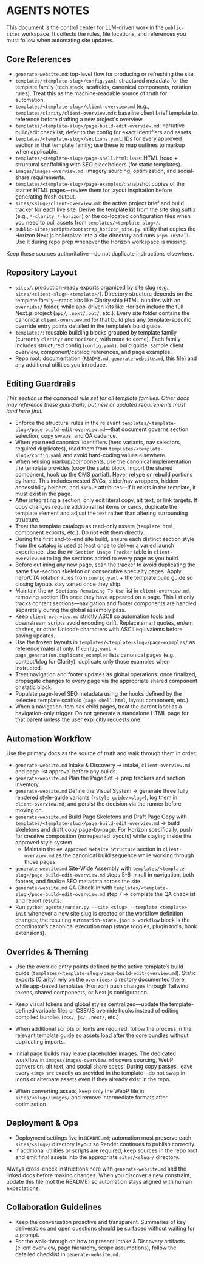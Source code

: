 # AGENTS NOTES

This document is the control center for LLM-driven work in the `public-sites` workspace. It collects the rules, file locations, and references you must follow when automating site updates.

## Core References
- `generate-website.md`: top-level flow for producing or refreshing the site.
- `templates/<template-slug>/config.yaml`: structured metadata for the template family (tech stack, scaffolds, canonical components, rotation rules). Treat this as the machine-readable source of truth for automation.
- `templates/<template-slug>/client-overview.md` (e.g., `templates/clarity/client-overview.md`): baseline client brief template to reference before drafting a new project's overview.
- `templates/<template-slug>/page-build-edit-overview.md`: narrative build/edit checklist; defer to the config for exact identifiers and assets.
- `templates/<template-slug>/sections.yaml`: IDs for every approved section in that template family; use these to map outlines to markup when applicable.
- `templates/<template-slug>/page-shell.html`: base HTML head + structural scaffolding with SEO placeholders (for static templates).
- `images/images-overview.md`: imagery sourcing, optimization, and social-share requirements.
- `templates/<template-slug>/page-examples/`: snapshot copies of the starter HTML pages—review them for layout inspiration before generating fresh output.
- `sites/<slug>/client-overview.md`: the active project brief and build tracker for each live site. Derive the template kit from the site slug suffix (e.g., `*-clarity`, `*-horizon`) or the co-located configuration files when you need to pull assets from `templates/<template-slug>/`.
- `public-sites/scripts/bootstrap_horizon_site.py`: utility that copies the Horizon Next.js boilerplate into a site directory and runs `pnpm install`. Use it during repo prep whenever the Horizon workspace is missing.

Keep these sources authoritative—do not duplicate instructions elsewhere.

## Repository Layout
- `sites/`: production-ready exports organized by site slug (e.g., `sites/<client-slug>-<template>/`). Directory structure depends on the template family—static kits like Clarity ship HTML bundles with an `overrides/` folder, while app-driven kits like Horizon include the full Next.js project (`app/`, `.next/`, `out/`, etc.). Every site folder contains the canonical `client-overview.md` for that build plus any template-specific override entry points detailed in the template’s build guide.
- `templates/`: reusable building blocks grouped by template family (currently `clarity/` and `horizon/`, with more to come). Each family includes structured config (`config.yaml`), build guide, sample client overview, component/catalog references, and page examples.
- Repo root: documentation (`README.md`, `generate-website.md`, this file) and any additional utilities you introduce.

## Editing Guardrails
*This section is the canonical rule set for all template families. Other docs may reference these guardrails, but new or updated requirements must land here first.*
- Enforce the structural rules in the relevant `templates/<template-slug>/page-build-edit-overview.md`—that document governs section selection, copy swaps, and QA cadence.
- When you need canonical identifiers (hero variants, nav selectors, required duplicates), read them from `templates/<template-slug>/config.yaml` and avoid hard-coding values elsewhere.
- When reusing markup/components, use the canonical implementation the template provides (copy the static block, import the shared component, hook up the CMS partial). Never retype or rebuild portions by hand. This includes nested SVGs, slider/nav wrappers, hidden accessibility helpers, and `data-*` attributes—if it exists in the template, it must exist in the page.
- After integrating a section, only edit literal copy, alt text, or link targets. If copy changes require additional list items or cards, duplicate the template element and adjust the text rather than altering surrounding structure.
- Treat the template catalogs as read-only assets (`template.html`, component exports, etc.). Do not edit them directly.
- During the first end-to-end site build, ensure each distinct section style from the catalog is used at least once to deliver a varied launch experience. Use the `## Section Usage Tracker` table in `client-overview.md` to log the sections added to every page as you build.
- Before outlining any new page, scan the tracker to avoid duplicating the same five-section skeleton on consecutive specialty pages. Apply hero/CTA rotation rules from `config.yaml` + the template build guide so closing layouts stay varied once they ship.
- Maintain the `## Sections Remaining To Use` list in `client-overview.md`, removing section IDs once they have appeared on a page. This list only tracks content sections—navigation and footer components are handled separately during the global assembly pass.
- Keep `client-overview.md` strictly ASCII so automation tools and downstream scripts avoid encoding drift. Replace smart quotes, en/em dashes, or other Unicode characters with ASCII equivalents before saving updates.
- Use the frozen layouts in `templates/<template-slug>/page-examples/` as reference material only. If `config.yaml > page_generation.duplicate_examples` lists canonical pages (e.g., contact/blog for Clarity), duplicate only those examples when instructed.
- Treat navigation and footer updates as global operations: once finalized, propagate changes to every page via the appropriate shared component or static block.
- Populate page-level SEO metadata using the hooks defined by the selected template scaffold (`page-shell.html`, layout component, etc.).
- When a navigation item has child pages, treat the parent label as a navigation-only trigger. Do not generate a standalone HTML page for that parent unless the user explicitly requests one.

## Automation Workflow
Use the primary docs as the source of truth and walk through them in order:
- `generate-website.md` Intake & Discovery → intake, `client-overview.md`, and page list approval before any builds.
- `generate-website.md` Plan the Page Set → prep trackers and section inventory.
- `generate-website.md` Define the Visual System → generate three fully rendered style-guide variants (`/style-guide/<slug>`), log them in `client-overview.md`, and persist the decision via the runner before moving on.
- `generate-website.md` Build Page Skeletons and Draft Page Copy with `templates/<template-slug>/page-build-edit-overview.md` → build skeletons and draft copy page-by-page. For Horizon specifically, push for creative composition (no repeated layouts) while staying inside the approved style system.
  - Maintain the `## Approved Website Structure` section in `client-overview.md` as the canonical build sequence while working through those pages.
- `generate-website.md` Site-Wide Assembly with `templates/<template-slug>/page-build-edit-overview.md` steps 5-6 → roll in navigation, both footers, and finalize SEO metadata across the site.
- `generate-website.md` QA Check-in with `templates/<template-slug>/page-build-edit-overview.md` step 7 → complete the QA checklist and report results.
- Run `python agents/runner.py --site <slug> --template <template> init` whenever a new site slug is created or the workflow definition changes; the resulting `automation-state.json > workflow` block is the coordinator’s canonical execution map (stage toggles, plugin tools, hook extensions).

## Overrides & Theming
- Use the override entry points defined by the active template’s build guide (`templates/<template-slug>/page-build-edit-overview.md`). Static exports (Clarity) rely on the `overrides/` directory documented there, while app-based templates (Horizon) push changes through Tailwind tokens, shared components, or Next.js configuration.
- Keep visual tokens and global styles centralized—update the template-defined variable files or CSS/JS override hooks instead of editing compiled bundles (`css/`, `js/`, `.next/`, etc.).
- When additional scripts or fonts are required, follow the process in the relevant template guide so assets load after the core bundles without duplicating imports.

- Initial page builds may leave placeholder images. The dedicated workflow in `images/images-overview.md` covers sourcing, WebP conversion, alt text, and social share specs. During copy passes, leave every `<img>` `src` exactly as provided in the template—do not swap in icons or alternate assets even if they already exist in the repo.
- When converting assets, keep only the WebP file in `sites/<slug>/images/` and remove intermediate formats after optimization.

## Deployment & Ops
- Deployment settings live in `README.md`; automation must preserve each `sites/<slug>/` directory layout so Render continues to publish correctly.
- If additional utilities or scripts are required, keep sources in the repo root and emit final assets into the appropriate `sites/<slug>/` directory.

Always cross-check instructions here with `generate-website.md` and the linked docs before making changes. When you discover a new constraint, update this file (not the README) so automation stays aligned with human expectations.

## Collaboration Guidelines
- Keep the conversation proactive and transparent. Summaries of key deliverables and open questions should be surfaced without waiting for a prompt.
- For the walk-through on how to present Intake & Discovery artifacts (client overview, page hierarchy, scope assumptions), follow the detailed checklist in `generate-website.md`.
